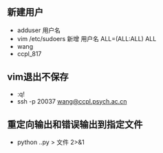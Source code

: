 ## 新建用户
 * adduser 用户名
 * vim /etc/sudoers 新增 用户名 ALL=(ALL:ALL) ALL
 * wang
 * ccpl_817

## vim退出不保存
 * :q!
* ssh -p 20037 wang@ccpl.psych.ac.cn

## 重定向输出和错误输出到指定文件
* python ..py > 文件 2>&1

